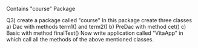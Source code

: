Contains "course" Package

Q3) create a package called "course" In this package create three classes a) Dac with methods term1() and term2() b) PreDac with method cet() c) Basic with method finalTest() Now write application called "VitaApp" in which call all the methods of the above mentioned classes.
